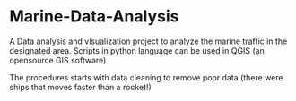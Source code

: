 # Marine-Data-Analysis
A Data analysis and visualization project to analyze the marine traffic in the designated area.
Scripts in python language can be used in QGIS (an opensource GIS software)

The procedures starts with data cleaning to remove poor data (there were ships that moves faster than a rocket!)

